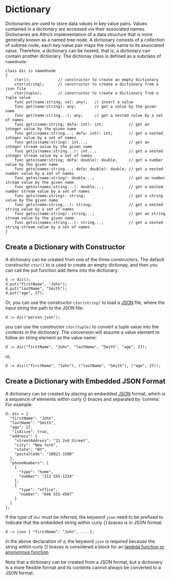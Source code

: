 # Dictionary

Dictionaries are used to store data values in key:value pairs. Values contained in a dictionary are accessed via their associated names. Dictionaries are Altro’s implementation of a data structure that is more generally known as a named tree node. A dictionary consists of a collection of subtree node, each key-value pair maps the node nama to its associated value. Therefore, a dictionary can be nested, that is, a dictionary can contain another dictionary. The dictionay class is defined as a subclass of `namednode`:
```altro
class dic is namednode
{
    ctor();            // constructor to create an empty dictionary
    ctor(string);      // constructor to create a dictionary from a json file
    ctor(tuple);       // constructor to create a dictionary from a tuple value
    func put(name:string; val: any);   // insert a value
    func get(name:string): any;        // get a value by the given name
    func get(name:string...): any;     // get a nested value by a set of names
    func geti(name:string; defa: int): int;           // get an integer value by the given name
    func geti(names:string...; defa: int): int;       // get a nested integer value by a set of names
    func getis(name:string): int...;                  // get an integer stream value by the given name
    func getis(names:string...): int...;              // get a nested integer stream value by a set of names
    func getn(name:string; defa: double): double;     // get a number value by the given name
    func getn(names:string...; defa: double): double; // get a nested number value by a set of names
    func getns(name:string): double...;               // get an number stream value by the given name
    func getns(names:string...): double...;           // get a nested number stream value by a set of names
    func gets(name:string): string;                   // get a string value by the given name
    func gets(name:string...): string;                // get a nested string value by a set of names
    func getss(name:string): string...;               // get an string stream value by the given name
    func getss(names:string...): string...;           // get a nested string stream value by a set of names
}
```

## Create a Dictionary with Constructor

A dictionary can be created from one of the three constructors. The default constructor `ctor()` to is used to create an empty dictionay, and then you can call the put function add items into the dictionary: 
```
d := dic();
d.put("firstName", "John");
d.put("lastName", "Smith");
d.put("age", 27);
```
Or, you can use the constructor `ctor(string)` to load a [JSON](https://en.wikipedia.org/wiki/JSON) file, where the input string the path to the JSON file:
```
d := dic("person.json");
```
you can use the constructor `ctor(tuple)` to convert a tuple value into the contents in the dictionary. The conversion will assume a value element to follow an string element as the value name:
```
d := dic("firstName", "John", "lastName", "Smith", "age", 27);
```
or,
```
d := dic(("firstName", "John"), ("lastName", "Smith"), ("age", 27));
```

## Create a Dictionary with Embedded JSON Format

A dictionary can be created by placing an embedded [JSON](https://en.wikipedia.org/wiki/JSON) format, which is a sequence of elements within curly {} braces and separated by ‘comma’. For example:
```altro
d: dic = {
  "firstName": "John",
  "lastName": "Smith",
  "age": 27,
   "isAlive": true,
  "address": {
    "streetAddress": "21 2nd Street",
    "city": "New York",
    "state": "NY",
    "postalCode": "10021-3100"
  },
  "phoneNumbers": [
    {
      "type": "home",
      "number": "212 555-1234"
    },
    {
      "type": "office",
      "number": "646 555-4567"
    }
  ]
};
```
If the type of `dic` must be inferred, the keyword `json` need to be prefixed to indicate that the embedded string within curly {} braces is in JSON format:
```altro
d := json { "firstName": "John", ... };
```
In the above declaration of `d`, the keyword `json` is required because the string within curly {} braces is considered a block for an [lambda function or anonymous function](FreeFunctor.md).

Note that a dictionary can be created from a JSON format, but a dictionary is a more flexible format and its contents cannot always be converted to a JSON format.
